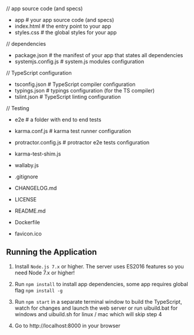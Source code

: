 // app source code (and specs)
- app                   # your app source code (and specs)
- index.html            # the entry point to your app
- styles.css            # the global styles for your app

// dependencies
- package.json          # the manifest of your app that states all dependencies 
- systemjs.config.js    # system.js modules configuration

// TypeScript configuration
- tsconfig.json         # TypeScript compiler configuration
- typings.json          # typings configuration (for the TS compiler)
- tslint.json           # TypeScript linting configuration

// Testing
- e2e                   # a folder with end to end tests
- karma.conf.js         # karma test runner configuration
- protractor.config.js  # protractor e2e tests configuration
- karma-test-shim.js
- wallaby.js

- .gitignore
- CHANGELOG.md
- LICENSE
- README.md
- Dockerfile
- favicon.ico

## Running the Application

1. Install `Node.js 7.x` or higher. The server uses ES2016 features so you need Node 7.x or higher!

2. Run `npm install` to install app dependencies, some app requires global flag `npm install -g`

3. Run `npm start` in a separate terminal window to build the TypeScript, watch for changes and launch the web server or run uibuild.bat for windows and uibuild.sh for linux / mac which will skip step 4

4. Go to http://localhost:8000 in your browser
